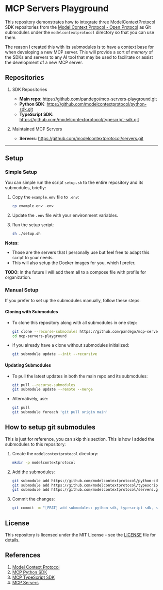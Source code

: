 # MCP Servers Playground

This repository demonstrates how to integrate three ModelContextProtocol SDK repositories from the [Model Context Protocol - Open Protocol](https://modelcontextprotocol.io/introduction) as Git submodules under the `modelcontextprotocol` directory so that you can use them.

The reason I created this with its submodules is to have a context base for when developing a new MCP server. This will provide a sort of *memory* of the SDKs and servers to any AI tool that may be used to facilitate or assist the development of a new MCP server.

## Repositories

1. SDK Repositories
    - **Main repo**: https://github.com/pandego/mcp-servers-playground.git
    - **Python SDK**: https://github.com/modelcontextprotocol/python-sdk.git
    - **TypeScript SDK**: https://github.com/modelcontextprotocol/typescript-sdk.git

2. Maintained MCP Servers
    - **Servers**: https://github.com/modelcontextprotocol/servers.git

---

## Setup

### Simple Setup

You can simple run the script `setup.sh` to the entire repository and its submodules, briefly:

1. Copy the `example.env` file to `.env`:
    ```bash
    cp example.env .env
    ```

2. Update the `.env` file with your environment variables.

3. Run the setup script:

    ```bash
    sh ./setup.sh
    ```

**Notes**:
- Those are the servers that I personally use but feel free to adapt this script to your needs.
- This will also setup the Docker images for you, which I prefer.

**TODO**: In the future I will add them all to a compose file with profile for organization.

### Manual Setup

If you prefer to set up the submodules manually, follow these steps:

#### Cloning with Submodules

- To clone this repository along with all submodules in one step:

    ```bash
    git clone --recurse-submodules https://github.com/pandego/mcp-servers-playground.git
    cd mcp-servers-playground
    ```

- If you already have a clone without submodules initialized:

    ```bash
    git submodule update --init --recursive
    ```

#### Updating Submodules

- To pull the latest updates in both the main repo and its submodules:

    ```bash
    git pull --recurse-submodules
    git submodule update --remote --merge
    ```

- Alternatively, use:

    ```bash
    git pull
    git submodule foreach 'git pull origin main'
    ```

## How to setup git submodules

This is just for reference, you can skip this section. This is how I added the submodules to this repository:

1. Create the `modelcontextprotocol` directory:

    ```bash
    mkdir -p modelcontextprotocol
    ```

2. Add the submodules:

    ```bash
    git submodule add https://github.com/modelcontextprotocol/python-sdk.git modelcontextprotocol/python-sdk
    git submodule add https://github.com/modelcontextprotocol/typescript-sdk.git modelcontextprotocol/typescript-sdk
    git submodule add https://github.com/modelcontextprotocol/servers.git modelcontextprotocol/servers
    ```

3. Commit the changes:

    ```bash
    git commit -m "[FEAT] add submodules: python-sdk, typescript-sdk, servers"
    ```

## License

This repository is licensed under the MIT License - see the [LICENSE](LICENSE) file for details.

## References

1. [Model Context Protocol](https://github.com/modelcontextprotocol)
2. [MCP Python SDK](https://github.com/modelcontextprotocol/python-sdk)
3. [MCP TypeScript SDK](https://github.com/modelcontextprotocol/typescript-sdk)
4. [MCP Servers](https://github.com/modelcontextprotocol/servers)
